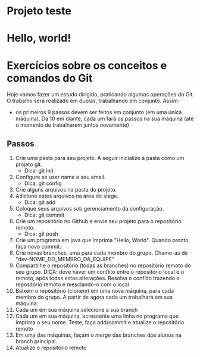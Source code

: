 # Projeto teste

Hello, world!
=======
# Exercícios sobre os conceitos e comandos do Git


Hoje vamos fazer um estudo dirigido, praticando algumas operações do Git. O trabalho será realizado em duplas, trabalhando em conjunto.
Assim:

* os primeiros 9 passos devem ser feitos em conjunto (em uma única máquina). Da 10 em diante, cada um fará os passos na sua máquina (até o momento de trabalharem juntos novamente)


## Passos
1. Crie uma pasta para seu projeto. A seguir inicialize a pasta como um projeto git.
   * Dica: git init
1. Configure se user name e seu email.
   * Dica: git config
1. Crie alguns arquivos na pasta do projeto.
1. Adicione estes arquivos na área de stage.
   * Dica: git add
1. Coloque seus arquivos sob gerenciamento da configuração.
   * Dica: git commit
1. Crie um repositório no Github e envie seu projeto para o repositório remoto.
   * Dica: git push
1. Crie um programa em java que imprima "Hello, World". Quando pronto, faça novo commit.
1. Crie novas branches, uma para cada membro do grupo. Chame-as de "dev-NOME_DO_MEMBRO_DA_EQUIPE"
1. Compartilhe o repositório (todas as branches) no repositório remoto do seu grupo. DICA: deve haver um conflito entre o repositório local e o remoto, após todas estas alterações. Resolva o conflito trazendo o repositório remoto e mesclando-o com o local
1. Baixem o repositório (clonem) em uma nova máquina, para cada membro do grupo. A partir de agora cada um trabalhará em sua máquina.
1. Cada um em sua máquina selecione a sua branch
1. Cada um em sua máquina, acrescente uma linha no programa que imprima o seu nome. Teste, faça add/commit e atualize o repositório remoto
1. Em uma das máquinas, façam o *merge* das branches dos alunos na branch principal. 
1. Atualize o repositório remoto

